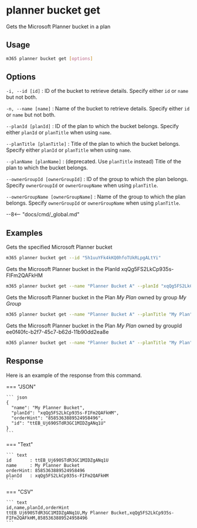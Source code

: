 # planner bucket get

Gets the Microsoft Planner bucket in a plan

## Usage

```sh
m365 planner bucket get [options]
```

## Options

`-i, --id [id]`
: ID of the bucket to retrieve details. Specify either `id` or `name` but not both.

`-n, --name [name]`
: Name of the bucket to retrieve details. Specify either `id` or `name` but not both. 

`--planId [planId]`
: ID of the plan to which the bucket belongs. Specify either `planId` or `planTitle` when using `name`.

`--planTitle [planTitle]`
: Title of the plan to which the bucket belongs. Specify either `planId` or `planTitle` when using `name`.

`--planName [planName]`
: (deprecated. Use `planTitle` instead) Title of the plan to which the bucket belongs.

`--ownerGroupId [ownerGroupId]`
: ID of the group to which the plan belongs. Specify `ownerGroupId` or `ownerGroupName` when using `planTitle`.

`--ownerGroupName [ownerGroupName]`
: Name of the group to which the plan belongs. Specify `ownerGroupId` or `ownerGroupName` when using `planTitle`.

--8<-- "docs/cmd/_global.md"

## Examples

Gets the specified Microsoft Planner bucket 

```sh
m365 planner bucket get --id "5h1uuYFk4kKQ0hfoTUkRLpgALtYi"
```

Gets the Microsoft Planner bucket in the PlanId xqQg5FS2LkCp935s-FIFm2QAFkHM

```sh
m365 planner bucket get --name "Planner Bucket A" --planId "xqQg5FS2LkCp935s-FIFm2QAFkHM"
```

Gets the Microsoft Planner bucket in the Plan _My Plan_ owned by group _My Group_

```sh
m365 planner bucket get --name "Planner Bucket A" --planTitle "My Plan" --ownerGroupName "My Group"
```

Gets the Microsoft Planner bucket in the Plan _My Plan_ owned by groupId ee0f40fc-b2f7-45c7-b62d-11b90dd2ea8e

```sh
m365 planner bucket get --name "Planner Bucket A" --planTitle "My Plan" --ownerGroupId "ee0f40fc-b2f7-45c7-b62d-11b90dd2ea8e"
```

## Response

Here is an example of the response from this command.

=== "JSON"

    ``` json
    {
      "name": "My Planner Bucket",
      "planId": "xqQg5FS2LkCp935s-FIFm2QAFkHM",
      "orderHint": "8585363889524958496",
      "id": "ttEB_Uj690STdR3GC1MIDZgANq1U"
    }
    ```

=== "Text"

    ``` text
    id       : ttEB_Uj690STdR3GC1MIDZgANq1U
    name     : My Planner Bucket
    orderHint: 8585363889524958496
    planId   : xqQg5FS2LkCp935s-FIFm2QAFkHM
    ```

=== "CSV"

    ``` text
    id,name,planId,orderHint
    ttEB_Uj690STdR3GC1MIDZgANq1U,My Planner Bucket,xqQg5FS2LkCp935s-FIFm2QAFkHM,8585363889524958496
    ```
